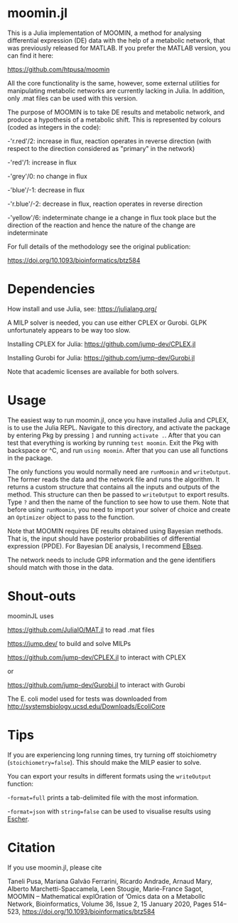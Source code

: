 # moomin.jl

This is a Julia implementation of MOOMIN, a method for analysing differential expression (DE) data with the help of a metabolic network, that was previously
released for MATLAB. If you prefer the MATLAB version, you can find it here:

https://github.com/htpusa/moomin

All the core functionality is the same, however, some external utilities for manipulating metabolic networks are currently lacking in Julia.
In addition, only .mat files can be used with this version.

The purpose of MOOMIN is to take DE results and metabolic network, and produce a hypothesis of a metabolic shift. This is represented by colours (coded as integers
in the code):

-'r.red'/2: increase in flux, reaction operates in reverse direction (with respect to the direction considered as "primary" in the network)

-'red'/1: increase in flux

-'grey'/0: no change in flux

-'blue'/-1: decrease in flux

-'r.blue'/-2: decrease in flux, reaction operates in reverse direction

-'yellow'/6: indeterminate change ie a change in flux took place but the direction of the reaction and hence the nature of the change are indeterminate

For full details of the methodology see the original publication:

https://doi.org/10.1093/bioinformatics/btz584

# Dependencies

How install and use Julia, see: https://julialang.org/

A MILP solver is needed, you can use either CPLEX or Gurobi. GLPK unfortunately appears to be way too slow.

Installing CPLEX for Julia: https://github.com/jump-dev/CPLEX.jl

Installing Gurobi for Julia: https://github.com/jump-dev/Gurobi.jl

Note that academic licenses are available for both solvers.

# Usage

The easiest way to run moomin.jl, once you have installed Julia and CPLEX, is to use the Julia REPL. Navigate to this directory, and activate the package by entering
Pkg by pressing `]` and running `activate .`. After that you can test that everything is working by running `test moomin`. Exit the Pkg with backspace or ^C, and
run `using moomin`. After that you can use all functions in the package.

The only functions you would normally need are `runMoomin` and `writeOutput`. The former reads the data and the network file and runs the algorithm. It returns a
custom structure that contains all the inputs and outputs of the method. This structure can then be passed to `writeOutput` to export results. Type `?` and then
the name of the function to see how to use them. Note that before using `runMoomin`, you need to import your solver of choice and create an `Optimizer` object to pass to the function.

Note that MOOMIN requires DE results obtained using Bayesian methods. That is, the input should have posterior probabilities of differential expression (PPDE). For
Bayesian DE analysis, I recommend [EBseq](http://www.bioconductor.org/packages/release/bioc/html/EBSeq.html).

The network needs to include GPR information and the gene identifiers should match with those in the data.

# Shout-outs

moominJL uses

https://github.com/JuliaIO/MAT.jl to read .mat files

https://jump.dev/ to build and solve MILPs

https://github.com/jump-dev/CPLEX.jl to interact with CPLEX

or 

https://github.com/jump-dev/Gurobi.jl to interact with Gurobi

The E. coli model used for tests was downloaded from http://systemsbiology.ucsd.edu/Downloads/EcoliCore

# Tips

If you are experiencing long running times, try turning off stoichiometry (`stoichiometry=false`). This should make the MILP easier to solve.

You can export your results in different formats using the `writeOutput` function:

-`format=full` prints a tab-delimited file with the most information.

-`format=json` with `string=false` can be used to visualise results using [Escher](https://escher.github.io/#/).

# Citation

If you use moomin.jl, please cite

Taneli Pusa, Mariana Galvão Ferrarini, Ricardo Andrade, Arnaud Mary, Alberto Marchetti-Spaccamela, Leen Stougie, Marie-France Sagot,
MOOMIN – Mathematical explOration of ’Omics data on a MetabolIc Network, Bioinformatics, Volume 36, Issue 2, 15 January 2020, Pages 514–523,
https://doi.org/10.1093/bioinformatics/btz584
